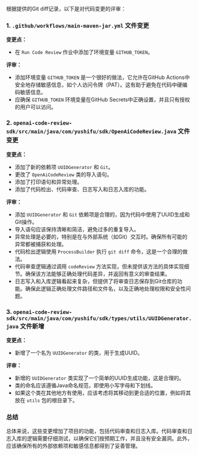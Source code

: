 根据提供的Git diff记录，以下是对代码变更的评审：

### 1. `.github/workflows/main-maven-jar.yml` 文件变更

**变更点：**
- 在 `Run Code Review` 作业中添加了环境变量 `GITHUB_TOKEN`。

**评审：**
- 添加环境变量 `GITHUB_TOKEN` 是一个很好的做法，它允许在GitHub Actions中安全地存储敏感信息，如个人访问令牌（PAT）。这有助于避免在代码中硬编码敏感信息。
- 应确保 `GITHUB_TOKEN` 环境变量在GitHub Secrets中正确设置，并且只有授权的用户可以访问。

### 2. `openai-code-review-sdk/src/main/java/com/yushifu/sdk/OpenAiCodeReview.java` 文件变更

**变更点：**
- 添加了新的依赖项 `UUIDGenerator` 和 `Git`。
- 更改了 `OpenAiCodeReview` 类的导入语句。
- 添加了打印语句和异常处理。
- 添加了代码检出、代码审查、日志写入和日志入库的功能。

**评审：**
- 添加 `UUIDGenerator` 和 `Git` 依赖项是合理的，因为代码中使用了UUID生成和Git操作。
- 导入语句应该保持清晰和简洁，避免过多的重复导入。
- 异常处理是必要的，特别是在与外部系统（如Git）交互时。确保所有可能的异常都被捕获和处理。
- 代码检出逻辑使用 `ProcessBuilder` 执行 `git diff` 命令，这是一个合理的做法。
- 代码审查逻辑通过调用 `codeReview` 方法实现，但未提供该方法的具体实现细节。确保该方法能够正确处理代码差异，并返回有意义的审查结果。
- 日志写入和入库逻辑看起来复杂，但提供了将审查日志保存到Git仓库的功能。确保此逻辑正确处理文件路径和文件名，以及正确地处理权限和安全性问题。

### 3. `openai-code-review-sdk/src/main/java/com/yushifu/sdk/types/utils/UUIDGenerator.java` 文件新增

**变更点：**
- 新增了一个名为 `UUIDGenerator` 的类，用于生成UUID。

**评审：**
- 新增的 `UUIDGenerator` 类实现了一个简单的UUID生成功能，这是合理的。
- 类的命名应该遵循Java命名规范，即使用小写字母和下划线。
- 如果这个类在其他地方有使用，应该考虑将其移动到更合适的位置，例如将其放在 `utils` 包的根目录下。

### 总结

总体来说，这些变更增加了项目的功能，包括代码审查和日志入库。代码审查和日志入库的逻辑需要仔细测试，以确保它们按预期工作，并且没有安全漏洞。此外，应该确保所有的外部依赖项和敏感信息都得到了妥善管理。